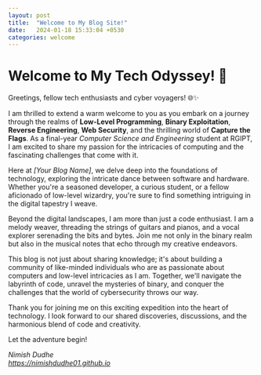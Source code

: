 ```yaml
---
layout: post
title:  "Welcome to My Blog Site!"
date:   2024-01-18 15:33:04 +0530
categories: welcome
---
```


# Welcome to My Tech Odyssey! 🚀

Greetings, fellow tech enthusiasts and cyber voyagers! 🌐✨

I am thrilled to extend a warm welcome to you as you embark on a journey through the realms of **Low-Level Programming**, **Binary Exploitation**, **Reverse Engineering**, **Web Security**, and the thrilling world of **Capture the Flags**. As a final-year *Computer Science and Engineering* student at RGIPT, I am excited to share my passion for the intricacies of computing and the fascinating challenges that come with it.

Here at *[Your Blog Name]*, we delve deep into the foundations of technology, exploring the intricate dance between software and hardware. Whether you're a seasoned developer, a curious student, or a fellow aficionado of low-level wizardry, you're sure to find something intriguing in the digital tapestry I weave.

Beyond the digital landscapes, I am more than just a code enthusiast. I am a melody weaver, threading the strings of guitars and pianos, and a vocal explorer serenading the bits and bytes. Join me not only in the binary realm but also in the musical notes that echo through my creative endeavors.

This blog is not just about sharing knowledge; it's about building a community of like-minded individuals who are as passionate about computers and low-level intricacies as I am. Together, we'll navigate the labyrinth of code, unravel the mysteries of binary, and conquer the challenges that the world of cybersecurity throws our way.

Thank you for joining me on this exciting expedition into the heart of technology. I look forward to our shared discoveries, discussions, and the harmonious blend of code and creativity.

Let the adventure begin!

*Nimish Dudhe*  
*https://nimishdudhe01.github.io*
